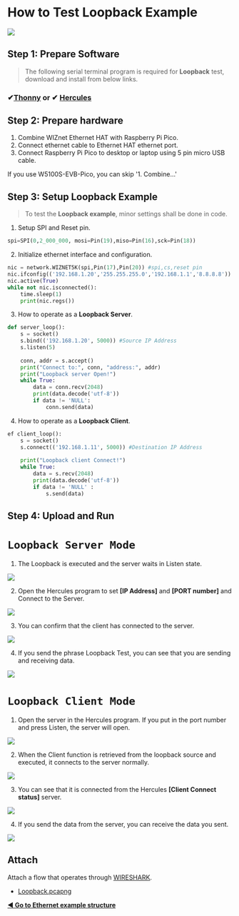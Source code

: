 # How to Test Loopback Example

![][link-loopback]

## Step 1: Prepare Software

> The following serial terminal program is required for **Loopback** test, download and install from below links.

### &#10004;[**Thonny**][link-thonny]  or  &#10004; [**Hercules**][link-hercules]



## Step 2: Prepare hardware

1. Combine WIZnet Ethernet HAT with Raspberry Pi Pico.
2. Connect ethernet cable to Ethernet HAT ethernet port.
3. Connect Raspberry Pi Pico to desktop or laptop using 5 pin micro USB cable.



If you use W5100S-EVB-Pico, you can skip '1. Combine...'



## Step 3: Setup Loopback Example

> To test the **Loopback example**, minor settings shall be done in code.



1. Setup SPI and Reset pin.

```python
spi=SPI(0,2_000_000, mosi=Pin(19),miso=Pin(16),sck=Pin(18))
```

2. Initialize ethernet interface and configuration.

```python
nic = network.WIZNET5K(spi,Pin(17),Pin(20)) #spi,cs,reset pin
nic.ifconfig(('192.168.1.20','255.255.255.0','192.168.1.1','8.8.8.8'))
nic.active(True)
while not nic.isconnected():
    time.sleep(1)
    print(nic.regs())
```

3. How to operate as a **Loopback Server**.

```py
def server_loop(): 
    s = socket()
    s.bind(('192.168.1.20', 5000)) #Source IP Address
    s.listen(5)
            
    conn, addr = s.accept()
    print("Connect to:", conn, "address:", addr) 
    print("Loopback server Open!")
    while True:
        data = conn.recv(2048)
        print(data.decode('utf-8'))
        if data != 'NULL':
            conn.send(data)
```

4. How to operate as a **Loopback Client**.

```python
ef client_loop():
    s = socket()
    s.connect(('192.168.1.11', 5000)) #Destination IP Address
    
    print("Loopback client Connect!")
    while True:
        data = s.recv(2048)
        print(data.decode('utf-8'))
        if data != 'NULL' :
            s.send(data)
```



## Step 4: Upload and Run

# **`Loopback Server Mode`**

1. The Loopback is executed and the server waits in Listen state.

![][link-loopback_server_1]

2. Open the Hercules program to set **[IP Address]** and **[PORT number]** and Connect to the Server.

![][link-loopback_server_2]

3. You can confirm that the client has connected to the server.

![][link-loopback_server_3]

4. If you send the phrase Loopback Test, you can see that you are sending and receiving data.

![][link-loopback_server_4]



# **`Loopback Client Mode`**

1. Open the server in the Hercules program. If you put in the port number and press Listen, the server will open.

![][link-loopback_client_1]

2. When the Client function is retrieved from the loopback source and executed, it connects to the server normally.

![][link-loopback_client_2]

3. You can see that it is connected from the Hercules **[Client Connect status]** server.

![][link-loopback_client_3]

4. If you send the data from the server, you can receive the data you sent.

![][link-loopback_client_4]



## Attach

Attach a flow that operates through [WIRESHARK][link-wireshark].

- [Loopback.pcapng](https://github.com/Wiznet/RP2040-HAT-MicroPython/blob/main/example/Loopback/loopback.pcapng)




 [**◀ Go to Ethernet example structure**](#ethernet_example_structure)





<!--
Link
-->

[link-thonny]: https://thonny.org/
[link-hercules]: https://www.hw-group.com/software/hercules-setup-utility
[link-wireshark]: https://www.wireshark.org/#download



[link-loopback]: https://github.com/Wiznet/RP2040-HAT-MicroPython/blob/main/static/images/Loopback/Loopback.png

[link-loopback_server_1]: https://github.com/Wiznet/RP2040-HAT-MicroPython/blob/main/static/images/Loopback/Loopback_server_1.png
[link-loopback_server_2]:https://github.com/Wiznet/RP2040-HAT-MicroPython/blob/main/static/images/Loopback/Loopback_server_2.png
[link-loopback_server_3]:https://github.com/Wiznet/RP2040-HAT-MicroPython/blob/main/static/images/Loopback/Loopback_server_3.png
[link-loopback_server_4]:https://github.com/Wiznet/RP2040-HAT-MicroPython/blob/main/static/images/Loopback/Loopback_server_4.png



[link-loopback_client_1]:https://github.com/Wiznet/RP2040-HAT-MicroPython/blob/main/static/images/Loopback/Loopback_client_1.png
[link-loopback_client_2]:https://github.com/Wiznet/RP2040-HAT-MicroPython/blob/main/static/images/Loopback/Loopback_client_2.png
[link-loopback_client_3]:https://github.com/Wiznet/RP2040-HAT-MicroPython/blob/main/static/images/Loopback/Loopback_client_3.png
[link-loopback_client_4]:https://github.com/Wiznet/RP2040-HAT-MicroPython/blob/main/static/images/Loopback/Loopback_client_4.png

